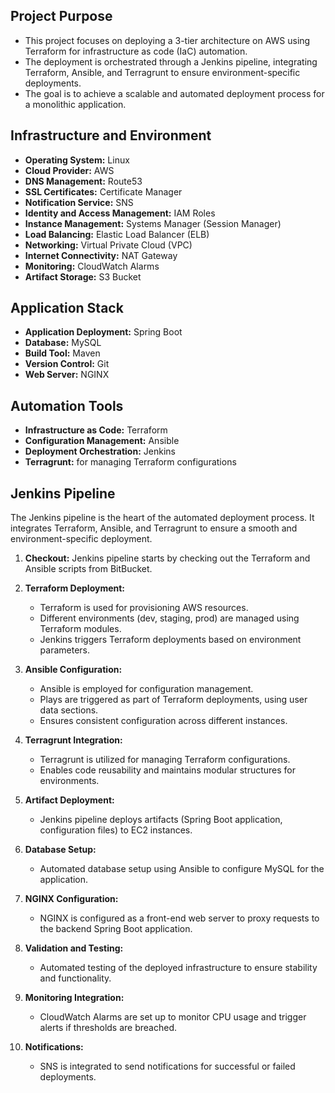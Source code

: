 ## Project Purpose
- This project focuses on deploying a 3-tier architecture on AWS using Terraform for infrastructure as code (IaC) automation.
- The deployment is orchestrated through a Jenkins pipeline, integrating Terraform, Ansible, and Terragrunt to ensure environment-specific deployments.
- The goal is to achieve a scalable and automated deployment process for a monolithic application.

## Infrastructure and Environment

- **Operating System:** Linux
- **Cloud Provider:** AWS
- **DNS Management:** Route53
- **SSL Certificates:** Certificate Manager
- **Notification Service:** SNS
- **Identity and Access Management:** IAM Roles
- **Instance Management:** Systems Manager (Session Manager)
- **Load Balancing:** Elastic Load Balancer (ELB)
- **Networking:** Virtual Private Cloud (VPC)
- **Internet Connectivity:** NAT Gateway
- **Monitoring:** CloudWatch Alarms
- **Artifact Storage:** S3 Bucket

## Application Stack

- **Application Deployment:** Spring Boot
- **Database:** MySQL
- **Build Tool:** Maven
- **Version Control:** Git
- **Web Server:** NGINX

## Automation Tools

- **Infrastructure as Code:** Terraform
- **Configuration Management:** Ansible
- **Deployment Orchestration:** Jenkins
- **Terragrunt:** for managing Terraform configurations

## Jenkins Pipeline

The Jenkins pipeline is the heart of the automated deployment process. It integrates Terraform, Ansible, and Terragrunt to ensure a smooth and environment-specific deployment.

1. **Checkout:** Jenkins pipeline starts by checking out the Terraform and Ansible scripts from BitBucket.

2. **Terraform Deployment:**
    - Terraform is used for provisioning AWS resources.
    - Different environments (dev, staging, prod) are managed using Terraform modules.
    - Jenkins triggers Terraform deployments based on environment parameters.

3. **Ansible Configuration:**
    - Ansible is employed for configuration management.
    - Plays are triggered as part of Terraform deployments, using user data sections.
    - Ensures consistent configuration across different instances.

4. **Terragrunt Integration:**
    - Terragrunt is utilized for managing Terraform configurations.
    - Enables code reusability and maintains modular structures for environments.

5. **Artifact Deployment:**
    - Jenkins pipeline deploys artifacts (Spring Boot application, configuration files) to EC2 instances.

6. **Database Setup:**
    - Automated database setup using Ansible to configure MySQL for the application.

7. **NGINX Configuration:**
    - NGINX is configured as a front-end web server to proxy requests to the backend Spring Boot application.

8. **Validation and Testing:**
    - Automated testing of the deployed infrastructure to ensure stability and functionality.

9. **Monitoring Integration:**
    - CloudWatch Alarms are set up to monitor CPU usage and trigger alerts if thresholds are breached.

10. **Notifications:**
    - SNS is integrated to send notifications for successful or failed deployments.

